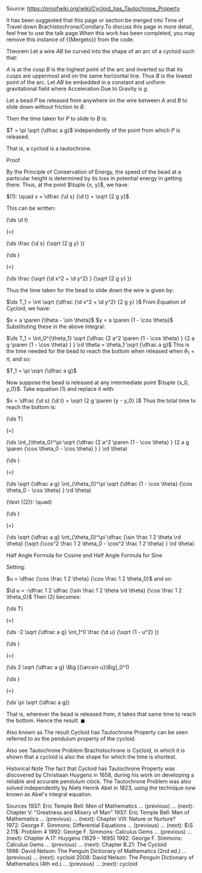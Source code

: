 # 

Source: https://proofwiki.org/wiki/Cycloid_has_Tautochrone_Property


It has been suggested that this page or section be merged into Time of Travel down Brachistochrone/Corollary.To discuss this page in more detail, feel free to use the talk page.When this work has been completed, you may remove this instance of {{Mergeto}} from the code.


Theorem
Let a wire $AB$ be curved into the shape of an arc of a cycloid such that:

$A$ is at the cusp
$B$ is the highest point of the arc
and inverted so that its cusps are uppermost and on the same horizontal line.
Thus $B$ is the lowest point of the arc.
Let $AB$ be embedded in a constant and uniform gravitational field where Acceleration Due to Gravity is $g$.

Let a bead $P$ be released from anywhere on the wire between $A$ and $B$ to slide down without friction to $B$.

Then the time taken for $P$ to slide to $B$ is:

$T = \pi \sqrt {\dfrac a g}$
independently of the point from which $P$ is released.

That is, a cycloid is a tautochrone.


Proof


By the Principle of Conservation of Energy, the speed of the bead at a particular height is determined by its loss in potential energy in getting there.
Thus, at the point $\tuple {x, y}$, we have:

$(1): \quad v = \dfrac {\d s} {\d t} = \sqrt {2 g y}$

This can be written:














\(\ds \d t\)

\(=\)







\(\ds \frac {\d s} {\sqrt {2 g y} }\)




















\(\ds \)

\(=\)







\(\ds \frac {\sqrt {\d x^2 + \d y^2} } {\sqrt {2 g y} }\)










Thus the time taken for the bead to slide down the wire is given by:

$\ds T_1 = \int \sqrt {\dfrac {\d x^2 + \d y^2} {2 g y} }$
From Equation of Cycloid, we have:

$x = a \paren {\theta - \sin \theta}$
$y = a \paren {1 - \cos \theta}$
Substituting these in the above integral:

$\ds T_1 = \int_0^{\theta_1} \sqrt {\dfrac {2 a^2 \paren {1 - \cos \theta} } {2 a g \paren {1 - \cos \theta} } } \rd \theta = \theta_1 \sqrt {\dfrac a g}$
This is the time needed for the bead to reach the bottom when released when $\theta_1 = \pi$, and so:

$T_1 = \pi \sqrt {\dfrac a g}$

Now suppose the bead is released at any intermediate point $\tuple {x_0, y_0}$.
Take equation $(1)$ and replace it with:

$v = \dfrac {\d s} {\d t} = \sqrt {2 g \paren {y - y_0} }$
Thus the total time to reach the bottom is:














\(\ds T\)

\(=\)







\(\ds \int_{\theta_0}^\pi \sqrt {\dfrac {2 a^2 \paren {1 - \cos \theta} } {2 a g \paren {\cos \theta_0 - \cos \theta} } } \rd \theta\)




















\(\ds \)

\(=\)







\(\ds \sqrt {\dfrac a g} \int_{\theta_0}^\pi \sqrt {\dfrac {1 - \cos \theta} {\cos \theta_0 - \cos \theta} } \rd \theta\)










\(\text {(2)}: \quad\)









\(\ds \)

\(=\)







\(\ds \sqrt {\dfrac a g} \int_{\theta_0}^\pi \dfrac {\sin \frac 1 2 \theta \rd \theta} {\sqrt {\cos^2 \frac 1 2 \theta_0 - \cos^2 \frac 1 2 \theta} } \rd \theta\)





Half Angle Formula for Cosine and Half Angle Formula for Sine



Setting:

$u = \dfrac {\cos \frac 1 2 \theta} {\cos \frac 1 2 \theta_0}$
and so:

$\d u = -\dfrac 1 2 \dfrac {\sin \frac 1 2 \theta \rd \theta} {\cos \frac 1 2 \theta_0}$
Then $(2)$ becomes:














\(\ds T\)

\(=\)







\(\ds -2 \sqrt {\dfrac a g} \int_1^0 \frac {\d u} {\sqrt {1 - u^2} }\)




















\(\ds \)

\(=\)







\(\ds 2 \sqrt {\dfrac a g} \Big [{\arcsin u}\Big]_0^1\)




















\(\ds \)

\(=\)







\(\ds \pi \sqrt {\dfrac a g}\)









That is, wherever the bead is released from, it takes that same time to reach the bottom.
Hence the result.
$\blacksquare$


Also known as
The result Cycloid has Tautochrone Property can be seen referred to as the pendulum property of the cycloid.


Also see
Tautochrone Problem
Brachistochrone is Cycloid, in which it is shown that a cycloid is also the shape for which the time is shortest.


Historical Note
The fact that Cycloid has Tautochrone Property was discovered by Christiaan Huygens in $1658$, during his work on developing a reliable and accurate pendulum clock.
The Tautochrone Problem was also solved independently by Niels Henrik Abel in $1823$, using the technique now known as Abel's integral equation.


Sources
1937: Eric Temple Bell: Men of Mathematics ... (previous) ... (next): Chapter $\text{V}$: "Greatness and Misery of Man"
1937: Eric Temple Bell: Men of Mathematics ... (previous) ... (next): Chapter $\text{VIII}$: Nature or Nurture?
1972: George F. Simmons: Differential Equations ... (previous) ... (next): $\S 2.11$: Problem $4$
1992: George F. Simmons: Calculus Gems ... (previous) ... (next): Chapter $\text {A}.17$: Huygens ($\text {1629}$ – $\text {1695}$)
1992: George F. Simmons: Calculus Gems ... (previous) ... (next): Chapter $\text {B}.21$: The Cycloid
1998: David Nelson: The Penguin Dictionary of Mathematics (2nd ed.) ... (previous) ... (next): cycloid
2008: David Nelson: The Penguin Dictionary of Mathematics (4th ed.) ... (previous) ... (next): cycloid




